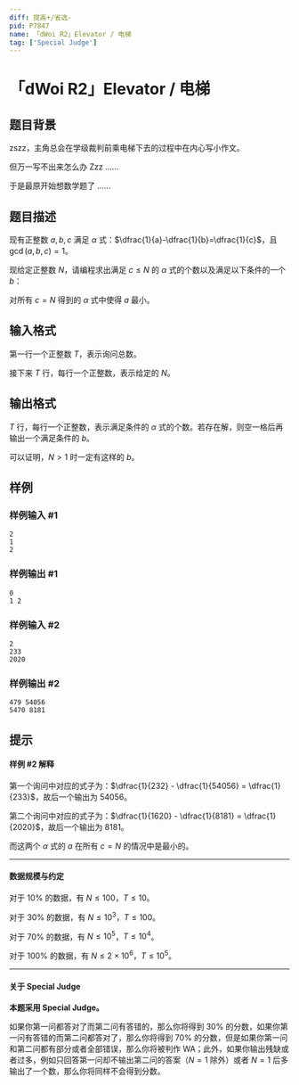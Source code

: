```yaml
---
diff: 提高+/省选-
pid: P7847
name: 「dWoi R2」Elevator / 电梯
tag: ['Special Judge']
---
```

# 「dWoi R2」Elevator / 电梯
## 题目背景

zszz，主角总会在学级裁判前乘电梯下去的过程中在内心写小作文。

但万一写不出来怎么办 Zzz ……

于是最原开始想数学题了 ……
## 题目描述

现有正整数 $a,b,c$ 满足 $\alpha$ 式：$\dfrac{1}{a}-\dfrac{1}{b}=\dfrac{1}{c}$，且 $\gcd (a,b,c)=1$。

现给定正整数 $N$，请编程求出满足 $c \leq N$ 的 $\alpha$ 式的个数以及满足以下条件的一个 $b$：

对所有 $c=N$ 得到的 $\alpha$ 式中使得 $a$ 最小。
## 输入格式

第一行一个正整数 $T$，表示询问总数。

接下来 $T$ 行，每行一个正整数，表示给定的 $N$。
## 输出格式

$T$ 行，每行一个正整数，表示满足条件的 $\alpha$ 式的个数。若存在解，则空一格后再输出一个满足条件的 $b$。

可以证明，$N>1$ 时一定有这样的 $b$。
## 样例

### 样例输入 #1
```
2
1
2
```
### 样例输出 #1
```
0
1 2
```
### 样例输入 #2
```
2
233
2020
```
### 样例输出 #2
```
479 54056
5470 8181
```
## 提示

#### 样例 #2 解释

第一个询问中对应的式子为：$\dfrac{1}{232} - \dfrac{1}{54056} = \dfrac{1}{233}$，故后一个输出为 $54056$。

第二个询问中对应的式子为：$\dfrac{1}{1620} - \dfrac{1}{8181} = \dfrac{1}{2020}$，故后一个输出为 $8181$。

而这两个 $\alpha$ 式的 $a$ 在所有 $c=N$ 的情况中是最小的。
- - -
#### 数据规模与约定

对于 $10\%$ 的数据，有 $N\leq 100$，$T\leq 10$。

对于 $30\%$ 的数据，有 $N\leq 10^3$，$T\leq 100$。

对于 $70\%$ 的数据，有 $N\leq 10^5$，$T\leq 10^4$。

对于 $100\%$ 的数据，有 $N\leq 2\times 10^6$，$T\leq 10^5$。
- - -
#### 关于 Special Judge

**本题采用 Special Judge。**

如果你第一问都答对了而第二问有答错的，那么你将得到 $30\%$ 的分数，如果你第一问有答错的而第二问都答对了，那么你将得到 $70\%$ 的分数，但是如果你第一问和第二问都有部分或者全部错误，那么你将被判作 WA；此外，如果你输出残缺或者过多，例如只回答第一问却不输出第二问的答案（$N=1$ 除外）或者 $N=1$ 后多输出了一个数，那么你将同样不会得到分数。
